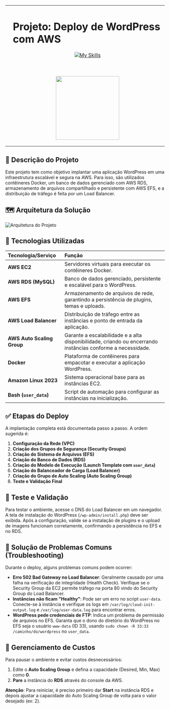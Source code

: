 <table>
  <tr>
    <td>
    <td>
      <h1>Projeto: Deploy de WordPress com AWS</h1>
      <div align="center">
        <a href="https://skillicons.dev">
          <img src="https://skillicons.dev/icons?i=aws,docker,wordpress,mysql,linux" alt="My Skills">
        </a>
        <p align="center">
          <br>
          <br>      
          <img src="https://github.com/user-attachments/assets/79a2e995-a1be-4192-9ded-771004ef7417" width="200">
        </p>
      </div>
    </td>
  </tr>
</table>

## 📜 Descrição do Projeto

Este projeto tem como objetivo implantar uma aplicação WordPress em uma infraestrutura escalável e segura na AWS.   Para isso, são utilizados contêineres Docker, um banco de dados gerenciado com AWS RDS, armazenamento de arquivos compartilhado e persistente com AWS EFS, e a distribuição de tráfego é feita por um Load Balancer.

## 🗺️ Arquitetura da Solução
<img src="https://github.com/user-attachments/assets/6476bdfa-b2bb-484a-8030-e5a692b924a2" alt="Arquitetura do Projeto">

## 🧰 Tecnologias Utilizadas

| Tecnologia/Serviço | Função |
| :--- | :--- |
| **AWS EC2** | Servidores virtuais para executar os contêineres Docker. |
| **AWS RDS (MySQL)** | Banco de dados gerenciado, persistente e escalável para o WordPress.  |
| **AWS EFS** | Armazenamento de arquivos de rede, garantindo a persistência de plugins, temas e uploads.  |
| **AWS Load Balancer** | Distribuição de tráfego entre as instâncias e ponto de entrada da aplicação.  |
| **AWS Auto Scaling Group** | Garante a escalabilidade e a alta disponibilidade, criando ou encerrando instâncias conforme a necessidade. |
| **Docker** | Plataforma de contêineres para empacotar e executar a aplicação WordPress. |
| **Amazon Linux 2023** | Sistema operacional base para as instâncias EC2. |
| **Bash (`user_data`)**| Script de automação para configurar as instâncias na inicialização.  |

## ✅ Etapas do Deploy

A implantação completa está documentada passo a passo. A ordem sugerida é:

1.  **Configuração da Rede (VPC)**
2.  **Criação dos Grupos de Segurança (Security Groups)**
3.  **Criação do Sistema de Arquivos (EFS)** 
4.  **Criação do Banco de Dados (RDS)** 
5.  **Criação do Modelo de Execução (Launch Template com `user_data`)** 
6.  **Criação do Balanceador de Carga (Load Balancer)** 
7.  **Criação do Grupo de Auto Scaling (Auto Scaling Group)**
8.  **Teste e Validação Final** 

## 🧪 Teste e Validação

Para testar o ambiente, acesse o DNS do Load Balancer em um navegador.  A tela de instalação do WordPress (`/wp-admin/install.php`) deve ser exibida.  Após a configuração, valide se a instalação de plugins e o upload de imagens funcionam corretamente, confirmando a persistência no EFS e no RDS. 

## 🤔 Solução de Problemas Comuns (Troubleshooting)

Durante o deploy, alguns problemas comuns podem ocorrer:

* **Erro 502 Bad Gateway no Load Balancer**: Geralmente causado por uma falha na verificação de integridade (Health Check). Verifique se o Security Group da EC2 permite tráfego na porta 80 vindo do Security Group do Load Balancer.
* **Instâncias não ficam "Healthy"**: Pode ser um erro no script `user-data`. Conecte-se à instância e verifique os logs em `/var/log/cloud-init-output.log` e `/var/log/user-data.log` para encontrar erros.
* **WordPress pede credenciais de FTP**: Indica um problema de permissão de arquivos no EFS. Garanta que o dono do diretório do WordPress no EFS seja o usuário `www-data` (ID 33), usando `sudo chown -R 33:33 /caminho/do/wordpress` no `user_data`.

## 💸 Gerenciamento de Custos

Para pausar o ambiente e evitar custos desnecessários:
1.  Edite o **Auto Scaling Group** e defina a capacidade (Desired, Min, Max) como **0**.
2.  **Pare** a instância do **RDS** através do console da AWS.

**Atenção**: Para reiniciar, é preciso primeiro dar **Start** na instância RDS e depois ajustar a capacidade do Auto Scaling Group de volta para o valor desejado (ex: 2).
